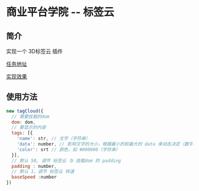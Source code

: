 # 商业平台学院 -- 标签云

## 简介

实现一个 3D标签云 插件

[任务地址](http://ife.baidu.com/course/detail/id/17)

[实现效果](https://miaolegemie.github.io/IFE2017/BusinessPlatform/tagCloud/index.html)

## 使用方法

```javascript
new tagCloud({
  // 需要挂载的dom
  dom: dom,
  // 要显示的内容
  tags: [{
    'name': str, // 文字（字符串）
    'data': number, // 影响文字的大小，根据最小的和最大的 data 来动态决定（数字）
    'color': srt // 颜色，如 #000000（字符串）
  }],
  // 默认 50, 调节 标签云 与 挂载dom 的 padding
  padding : number,
  // 默认 1，调节 标签云 转速
  baseSpeed :number
})
```
